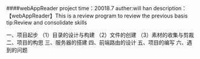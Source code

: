 ####webAppReader project
time：20018.7
auther:will han
description：【webAppReader】This is a review program to review the previous basis
tip:Review and consolidate skills

一、项目起步
  （1）目录的设计与构建
  （2）文件的创建
  （3）素材的收集与剪裁
二、项目的构思
三、服务器的搭建
四、前端路由的设计
五、项目的编写
六、遇到的问题

